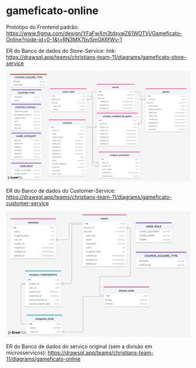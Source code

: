 # gameficato-online

Protótipo do Frontend padrão:
https://www.figma.com/design/YFaFwXm3tdsyajZ61WOTVj/Gameficato-Online?node-id=0-1&t=RN3MX7bvSmGK6fWv-1


ER do Banco de dados do Store-Service:
link: https://drawsql.app/teams/christians-team-11/diagrams/gameficato-store-service

![er-store-service](docs/imgs//er-store-service.png)

ER do Banco de dados do Customer-Service:
https://drawsql.app/teams/christians-team-11/diagrams/gameficato-customer-service

![er-customer-service](docs/imgs//er-customer-service.png)

ER do Banco de dados do serviço original (sem a divisão em microsserviços):
https://drawsql.app/teams/christians-team-11/diagrams/gameficato-online
